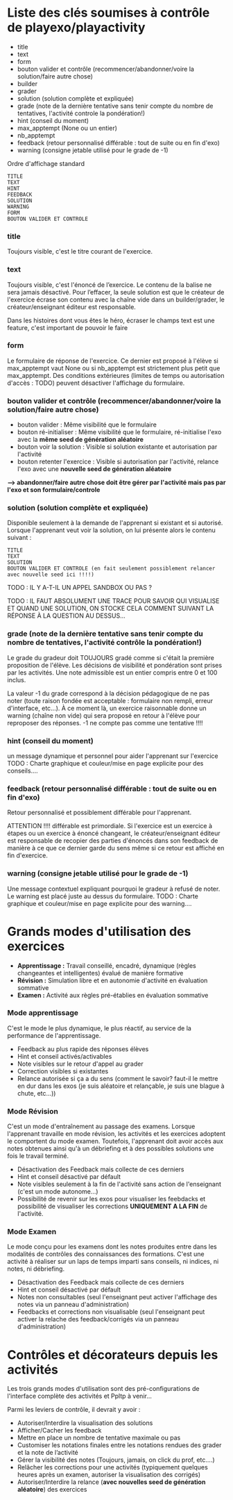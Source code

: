 # Liste des clés soumises à contrôle de playexo/playactivity

* title 
* text
* form
* bouton valider et contrôle (recommencer/abandonner/voire la solution/faire autre chose)
* builder 
* grader  
* solution (solution complète et expliquée)
* grade (note de la dernière tentative sans tenir compte du nombre de tentatives, l'activité controle la pondération!)
* hint (conseil du moment)
* max_apptempt (None ou un entier)
* nb_apptempt
* feedback (retour personnalisé différable : tout de suite ou en fin d'exo)
* warning (consigne jetable utilisé pour le grade de -1)

Ordre d'affichage standard

    TITLE 
    TEXT 
    HINT 
    FEEDBACK 
    SOLUTION 
    WARNING 
    FORM 
    BOUTON VALIDER ET CONTROLE 

### title 
Toujours visible, c'est le titre courant de l'exercice.

### text
Toujours visible, c'est l'énoncé de l’exercice. Le contenu de la balise ne sera jamais désactivé. Pour l’effacer, la seule solution est que le créateur de l'exercice écrase son contenu avec la chaîne vide dans un builder/grader, le créateur/enseignant éditeur est responsable.

Dans les histoires dont vous êtes le héro, écraser le champs text est une feature, c'est important de pouvoir le faire

### form
Le formulaire de réponse de l'exercice. Ce dernier est proposé à l'élève si max_apptempt vaut None ou si nb_apptempt est strictement plus petit que max_apptempt. Des conditions extérieures (limites de temps ou autorisation d'accès : TODO) peuvent désactiver l'affichage du formulaire.

### bouton valider et contrôle (recommencer/abandonner/voire la solution/faire autre chose)

* bouton valider : Même visibilité que le formulaire
* bouton ré-initialiser : Même visibilité que le formulaire, ré-initialise l'exo avec la **même seed de génération aléatoire**
* bouton voir la solution : Visible si solution existante et autorisation par l'activité
* bouton retenter l'exercice : Visible si autorisation par l'activité, relance l'exo avec une **nouvelle seed de génération aléatoire**

**--> abandonner/faire autre chose doit être gérer par l'activité mais pas par l'exo et son formulaire/controle**

### solution (solution complète et expliquée)
Disponible seulement à la demande de l'apprenant si existant et si autorisé. Lorsque l'apprenant veut voir la solution, on lui présente alors le contenu suivant : 

    TITLE 
    TEXT 
    SOLUTION 
    BOUTON VALIDER ET CONTROLE (en fait seulement possiblement relancer avec nouvelle seed ici !!!!)

TODO : IL Y A-T-IL UN APPEL SANDBOX OU PAS ?

TODO : IL FAUT ABSOLUMENT UNE TRACE POUR SAVOIR QUI VISUALISE ET QUAND UNE SOLUTION, ON STOCKE CELA COMMENT SUIVANT LA RÉPONSE À LA QUESTION AU DESSUS...


### grade (note de la dernière tentative sans tenir compte du nombre de tentatives, l'activité contrôle la pondération!)
Le grade du gradeur doit TOUJOURS gradé comme si c'était la première proposition de l'élève. Les décisions de visibilité et pondération sont prises par les activités. Une note admissible est un entier compris entre 0 et 100 inclus.

La valeur -1 du grade correspond à la décision pédagogique de ne pas noter (toute raison fondée est acceptable : formulaire non rempli, erreur d'interface, etc...). À ce moment là, un exercice raisonnable donne un warning (chaîne non vide) qui sera proposé en retour à l'élève pour reproposer des réponses. -1 ne compte pas comme une tentative !!!!

### hint (conseil du moment)
un message dynamique et personnel pour aider l'apprenant sur l'exercice
TODO : Charte graphique et couleur/mise en page explicite pour des conseils....

### feedback (retour personnalisé différable : tout de suite ou en fin d'exo)
Retour personnalisé et possiblement différable pour l'apprenant. 

ATTENTION !!!! différable est primordiale. Si l'exercice est un exercice à étapes ou un exercice à énoncé changeant, le créateur/enseignant éditeur est responsable de recopier des parties d'énoncés dans son feedback de manière à ce que ce dernier garde du sens même si ce retour est affiché en fin d'exercice.

### warning (consigne jetable utilisé pour le grade de -1)
Une message contextuel expliquant pourquoi le gradeur à refusé de noter. Le warning est placé juste au dessus du formulaire. 
TODO : Charte graphique et couleur/mise en page explicite pour des warning....


# Grands modes d'utilisation des exercices

* **Apprentissage :** Travail conseillé, encadré, dynamique (règles changeantes et intelligentes) évalué de manière formative
* **Révision :** Simulation libre et en autonomie d'activité en évaluation sommative
* **Examen :** Activité aux règles pré-établies en évaluation sommative

### Mode apprentissage

C'est le mode le plus dynamique, le plus réactif, au service de la performance de l'apprentissage. 

* Feedback au plus rapide des réponses élèves
* Hint et conseil activés/activables
* Note visibles sur le retour d'appel au grader
* Correction visibles si existantes
* Relance autorisée si ça a du sens (comment le savoir? faut-il le mettre en dur dans les exos (je suis aléatoire et relançable, je suis une blague à chute, etc...))

### Mode Révision

C'est un mode d'entraînement au passage des examens. Lorsque l'apprenant travaille en mode révision, les activités et les exercices adoptent le comportent du mode examen. Toutefois, l'apprenant doit avoir accès aux notes obtenues ainsi qu'à un débriefing et à des possibles solutions une fois le travail terminé.

* Désactivation des Feedback mais collecte de ces derniers
* Hint et conseil désactivé par défault
* Note visibles seulement à la fin de l'activité sans action de l'enseignant (c'est un mode autonome...)
* Possibilité de revenir sur les exos pour visualiser les feebdacks et possibilité de visualiser les corrections **UNIQUEMENT A LA FIN** de l'activité.

### Mode Examen

Le mode conçu pour les examens dont les notes produites entre dans les modalités de contrôles des connaissances des formations. C'est une activité à réaliser sur un laps de temps imparti sans conseils, ni indices, ni notes, ni débriefing.

* Désactivation des Feedback mais collecte de ces derniers
* Hint et conseil désactivé par défault
* Notes non consultables (seul l'enseignant peut activer l'affichage des notes via un panneau d'administration)
* Feedbacks et corrections non visualisable (seul l'enseignant peut activer la relache des feedback/corrigés via un panneau d'administration)

# Contrôles et décorateurs depuis les activités

Les trois grands modes d'utilisation sont des pré-configurations de l'interface complète des activités et Ppltp à venir...

Parmi les leviers de contrôle, il devrait y avoir :

* Autoriser/Interdire la visualisation des solutions
* Afficher/Cacher les feedback
* Mettre en place un nombre de tentative maximale ou pas
* Customiser les notations finales entre les notations rendues des grader et la note de l’activité
* Gérer la visibilité des notes (Toujours, jamais, on click du prof, etc....)
* Relâcher les corrections pour une activités  (typiquement quelques heures après un examen, autoriser la visualisation des corrigés)
* Autoriser/Interdire la relance (**avec nouvelles seed de génération aléatoire**) des exercices 
